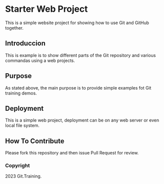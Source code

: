 # Starter Web Project

This is a simple website project for
showing how to use Git and GitHub together.

## Introduccion

This is example is to show different parts 
of the Git repository and various commandas
using a web projects.

## Purpose

As stated above, the main purpose is to 
provide simple examples fot Git training
demos.

## Deployment

This is a simple web project, deployment
can be on any web server or even local file system.

## How To Contribute

Please fork this repository and then issue Pull Request for
review.

### Copyright

2023 Git.Training.